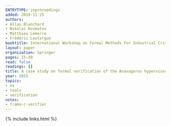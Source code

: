 ```yaml
---
ENTRYTYPE: inproceedings
added: 2019-11-25
authors:
- Allan Blanchard
- Nikolai Kosmatov
- Matthieu Lemerre
- Frédéric Loulergue
booktitle: International Workshop on Formal Methods for Industrial Critical Systems
layout: paper
organization: Springer
pages: 15-30
read: false
readings: []
title: A case study on formal verification of the Anaxagoros hypervisor paging system with Frama-C
year: 2015
topics:
- os
- tools
- verification
notes:
- frama-c-verifier
---
```


{% include links.html %}
